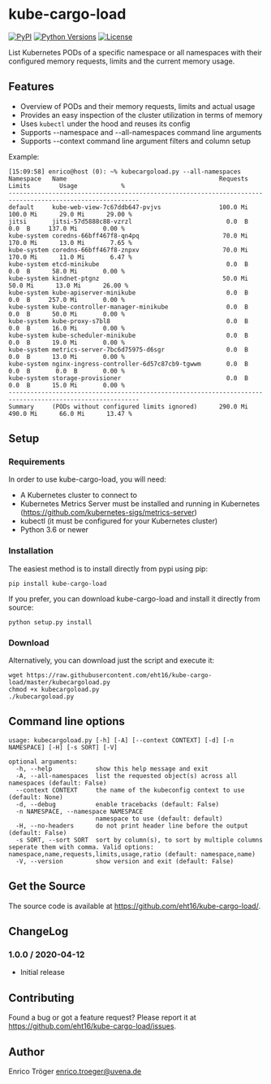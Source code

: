 kube-cargo-load
===============

[![PyPI](https://img.shields.io/pypi/v/kube-cargo-load.svg)](https://pypi.org/project/kube-cargo-load/)
[![Python Versions](https://img.shields.io/pypi/pyversions/kube-cargo-load.svg)](https://pypi.org/project/kube-cargo-load/)
[![License](https://img.shields.io/pypi/l/kube-cargo-load.svg)](https://pypi.org/project/kube-cargo-load/)


List Kubernetes PODs of a specific namespace or all namespaces with their
configured memory requests, limits and the current memory usage.


Features
--------

  * Overview of PODs and their memory requests, limits and actual usage
  * Provides an easy inspection of the cluster utilization in terms of memory
  * Uses `kubectl` under the hood and reuses its config
  * Supports --namespace and --all-namespaces command line arguments
  * Supports --context command line argument
    filters and column setup

Example:

    [15:09:58] enrico@host (0): ~% kubecargoload.py --all-namespaces
    Namespace   Name                                          Requests       Limits        Usage            %
    ----------------------------------------------------------------------------------------------------------
    default     kube-web-view-7c67ddb647-pvjvs                100.0 Mi     100.0 Mi      29.0 Mi      29.00 %
    jitsi       jitsi-57d5888c88-vzrzl                          0.0  B       0.0  B     137.0 Mi       0.00 %
    kube-system coredns-66bff467f8-qn4pq                       70.0 Mi     170.0 Mi      13.0 Mi       7.65 %
    kube-system coredns-66bff467f8-znpxv                       70.0 Mi     170.0 Mi      11.0 Mi       6.47 %
    kube-system etcd-minikube                                   0.0  B       0.0  B      58.0 Mi       0.00 %
    kube-system kindnet-ptgnz                                  50.0 Mi      50.0 Mi      13.0 Mi      26.00 %
    kube-system kube-apiserver-minikube                         0.0  B       0.0  B     257.0 Mi       0.00 %
    kube-system kube-controller-manager-minikube                0.0  B       0.0  B      50.0 Mi       0.00 %
    kube-system kube-proxy-s7bl8                                0.0  B       0.0  B      16.0 Mi       0.00 %
    kube-system kube-scheduler-minikube                         0.0  B       0.0  B      19.0 Mi       0.00 %
    kube-system metrics-server-7bc6d75975-d6sgr                 0.0  B       0.0  B      13.0 Mi       0.00 %
    kube-system nginx-ingress-controller-6d57c87cb9-tgwwm       0.0  B       0.0  B       0.0  B       0.00 %
    kube-system storage-provisioner                             0.0  B       0.0  B      15.0 Mi       0.00 %
    ----------------------------------------------------------------------------------------------------------
    Summary     (PODs without configured limits ignored)      290.0 Mi     490.0 Mi      66.0 Mi      13.47 %


Setup
-----

### Requirements

In order to use kube-cargo-load, you will need:

- A Kubernetes cluster to connect to
- Kubernetes Metrics Server must be installed and running in Kubernetes
  (<https://github.com/kubernetes-sigs/metrics-server>)
- kubectl (it must be configured for your Kubernetes cluster)
- Python 3.6 or newer


### Installation

The easiest method is to install directly from pypi using pip:

    pip install kube-cargo-load


If you prefer, you can download kube-cargo-load and install it
directly from source:

    python setup.py install


### Download

Alternatively, you can download just the script and execute it:

    wget https://raw.githubusercontent.com/eht16/kube-cargo-load/master/kubecargoload.py
    chmod +x kubecargoload.py
    ./kubecargoload.py


Command line options
--------------------

    usage: kubecargoload.py [-h] [-A] [--context CONTEXT] [-d] [-n NAMESPACE] [-H] [-s SORT] [-V]

    optional arguments:
      -h, --help            show this help message and exit
      -A, --all-namespaces  list the requested object(s) across all namespaces (default: False)
      --context CONTEXT     the name of the kubeconfig context to use (default: None)
      -d, --debug           enable tracebacks (default: False)
      -n NAMESPACE, --namespace NAMESPACE
                            namespace to use (default: default)
      -H, --no-headers      do not print header line before the output (default: False)
      -s SORT, --sort SORT  sort by column(s), to sort by multiple columns seperate them with comma. Valid options: namespace,name,requests,limits,usage,ratio (default: namespace,name)
      -V, --version         show version and exit (default: False)


Get the Source
--------------

The source code is available at https://github.com/eht16/kube-cargo-load/.


ChangeLog
---------

### 1.0.0 / 2020-04-12

- Initial release


Contributing
------------

Found a bug or got a feature request? Please report it at
https://github.com/eht16/kube-cargo-load/issues.


Author
------

Enrico Tröger <enrico.troeger@uvena.de>
